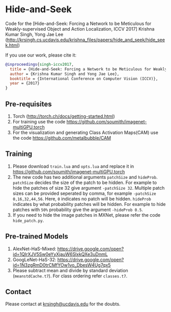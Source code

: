 # Hide-and-Seek
Code for the [Hide-and-Seek: Forcing a Network to be Meticulous for Weakly-supervised Object and Action Localization, ICCV 2017]
Krishna Kumar Singh, Yong Jae Lee
(http://krsingh.cs.ucdavis.edu/krishna_files/papers/hide_and_seek/hide_seek.html)

If you use our work, please cite it:
```bibtex
@inproceedings{singh-iccv2017,
  title = {Hide-and-Seek: Forcing a Network to be Meticulous for Weakly-supervised Object and Action Localization},
  author = {Krishna Kumar Singh and Yong Jae Lee},
  booktitle = {International Conference on Computer Vision (ICCV)},
  year = {2017}
}
```

## Pre-requisites
1. Torch (http://torch.ch/docs/getting-started.html)
2. For training use the code https://github.com/soumith/imagenet-multiGPU.torch
3. For the visualization and generating Class Activation Maps(CAM) use the code https://github.com/metalbubble/CAM

## Training
1. Please download `train.lua` and `opts.lua` and replace it in  https://github.com/soumith/imagenet-multiGPU.torch
2. The new code has two additional arguments `patchSize` and `hideProb`. `patchSize` decides the size of the patch to be hidden. For example to hide the patches of size 32 give argument `-patchSize 32`. Multiple patch sizes can be provided seperated by comma, for example `-patchSize 0,16,32,44,56`. Here, `0` indicates no patch will be hidden. `hideProb` indicates by what probability patches will be hidden. For example to hide patches with `50%` probability give the argument `-hideProb 0.5`.
3. If you need to hide the image patches in MXNet, please refer the code `hide_patch.py`.

## Pre-trained Models
1. AlexNet-HaS-Mixed: https://drive.google.com/open?id=1QIrXJV5Sw0eYyXjauW6SlxkQXe3uDnmL
2. GoogLeNet-HaS-32: https://drive.google.com/open?id=1N3zgRmD0trCMfYOw1vo_DbesW4Ug7qx5
3. Please subtract mean and divide by standard deviation (`meanstdCache.t7`). For class ordering refer `classes.t7`.
 

## Contact
Please contact at krsingh@ucdavis.edu for the doubts.     
